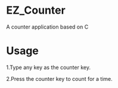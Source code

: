 # EZ_Counter
A counter application based on C
# Usage
1.Type any key as the counter key.

2.Press the counter key to count for a time.
